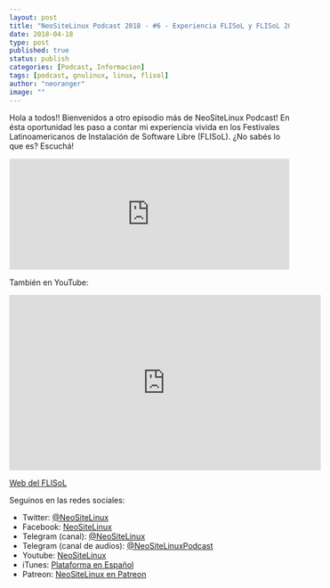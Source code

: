 ```yaml
---
layout: post
title: "NeoSiteLinux Podcast 2018 - #6 - Experiencia FLISoL y FLISoL 2018"
date: 2018-04-18
type: post
published: true
status: publish
categories: [Podcast, Informacion]
tags: [podcast, gnulinux, linux, flisol]
author: "neoranger"
image: ""
---
```


Hola a todos!! Bienvenidos a otro episodio más de NeoSiteLinux Podcast! En ésta oportunidad les paso a contar mi experiencia vivida en los Festivales Latinoamericanos de Instalación de Software Libre (FLISoL). ¿No sabés lo que es? Escuchá!

<iframe id='audio_25482263' frameborder='0' allowfullscreen='' scrolling='no' height='200' style='border:1px solid #EEE; box-sizing:border-box; width:100%;' src="https://ar.ivoox.com/es/player_ej_25482263_4_1.html?c1=ff6600"></iframe>

También en YouTube:

<iframe width="560" height="315" src="https://www.youtube.com/embed/CaD9ebTFLeE" frameborder="0" allow="autoplay; encrypted-media" allowfullscreen></iframe>

[Web del FLISoL](http://www.flisol.info)


Seguinos en las redes sociales:
* Twitter: [@NeoSiteLinux](https://twitter.com/neositelinux)
* Facebook: [NeoSiteLinux](https://facebook.com/neositelinux)
* Telegram (canal): [@NeoSiteLinux](https://t.me/neositelinux)
* Telegram (canal de audios): [@NeoSiteLinuxPodcast](https://t.me/neositelinuxpodcast)
* Youtube: [NeoSiteLinux](https://www.youtube.com/user/neositelinux)
* iTunes: [Plataforma en Español](https://itunes.apple.com/es/podcast/neositelinux-podcast/id1290287938?mt=2)
* Patreon: [NeoSiteLinux en Patreon](https://www.patreon.com/NeoSiteLinux)